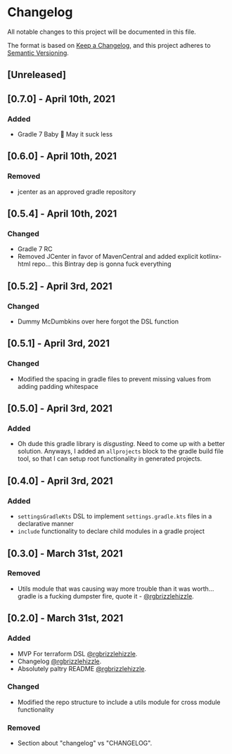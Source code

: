 # Changelog
All notable changes to this project will be documented in this file.

The format is based on [Keep a Changelog](https://keepachangelog.com/en/1.0.0/),
and this project adheres to [Semantic Versioning](https://semver.org/spec/v2.0.0.html).

## [Unreleased]

## [0.7.0] - April 10th, 2021

### Added

- Gradle 7 Baby 🎉 May it suck less

## [0.6.0] - April 10th, 2021

### Removed

- jcenter as an approved gradle repository

## [0.5.4] - April 10th, 2021

### Changed

- Gradle 7 RC
- Removed JCenter in favor of MavenCentral and added explicit kotlinx-html repo... this Bintray dep is gonna fuck everything

## [0.5.2] - April 3rd, 2021

### Changed

- Dummy McDumbkins over here forgot the DSL function

## [0.5.1] - April 3rd, 2021

### Changed

- Modified the spacing in gradle files to prevent missing values from adding padding whitespace

## [0.5.0] - April 3rd, 2021

### Added

- Oh dude this gradle library is _disgusting_.  Need to come up with a better solution.  Anyways, 
  I added an `allprojects` block to the gradle build file tool, so that I can setup root functionality 
  in generated projects.

## [0.4.0] - April 3rd, 2021

### Added

- `settingsGradleKts` DSL to implement `settings.gradle.kts` files in a declarative manner
- `include` functionality to declare child modules in a gradle project

## [0.3.0] - March 31st, 2021

### Removed 

- Utils module that was causing way more trouble than it was worth... gradle is a fucking dumpster fire, quote it - [@rgbrizzlehizzle](https://github.com/rgbrizzlehizzle).

## [0.2.0] - March 31st, 2021
### Added
- MVP For terraform DSL [@rgbrizzlehizzle](https://github.com/rgbrizzlehizzle).
- Changelog [@rgbrizzlehizzle](https://github.com/rgbrizzlehizzle).
- Absolutely paltry README [@rgbrizzlehizzle](https://github.com/rgbrizzlehizzle).

### Changed
- Modified the repo structure to include a utils module for cross module functionality

### Removed
- Section about "changelog" vs "CHANGELOG".
